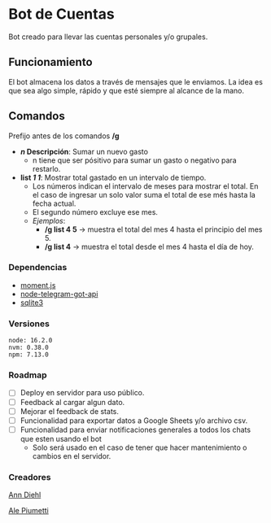 # Bot de Cuentas

Bot creado para llevar las cuentas personales y/o grupales.


## Funcionamiento

El bot almacena los datos a través de mensajes que le enviamos. La idea es que sea algo simple, rápido y que esté siempre al alcance de la mano.

## Comandos

Prefijo antes de los comandos **/g**
- **_n_ Descripción**: Sumar un nuevo gasto
  - n tiene que ser pósitivo para sumar un gasto o negativo para restarlo.
- **list _1 1_**: Mostrar total gastado en un intervalo de tiempo.
  - Los números indican el intervalo de meses para mostrar el total. En el caso de ingresar un solo valor suma el total de ese més hasta la fecha actual.
  - El segundo número excluye ese mes.
  - _Ejemplos_: 
    - **/g list 4 5** -> muestra el total del mes 4 hasta el principio del mes 5.
    - **/g list 4** -> muestra el total desde el mes 4 hasta el día de hoy.


### Dependencias

- [moment.js](https://momentjs.com/)
- [node-telegram-got-api](https://github.com/yagop/node-telegram-bot-api)
- [sqlite3](https://www.sqlitetutorial.net/sqlite-nodejs/)

### Versiones 

```
node: 16.2.0
nvm: 0.38.0
npm: 7.13.0
```

### Roadmap

- [ ] Deploy en servidor para uso público.
- [ ] Feedback al cargar algun dato.
- [ ] Mejorar el feedback de stats.
- [ ] Funcionalidad para exportar datos a Google Sheets y/o archivo csv.
- [ ] Funcionalidad para enviar notificaciones generales a todos los chats que esten usando el bot
  - Solo será usado en el caso de tener que hacer mantenimiento o cambios en el servidor.


### Creadores 

[Ann Diehl](https://github.com/kotorigadaisuki)

[Ale Piumetti](https://github.com/alepiumetti)

	

